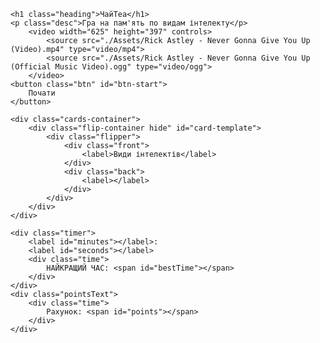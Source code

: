 <!DOCTYPE html>
<html lang="en" > 
<head>
  <meta charset="UTF-8">
  <title>ЧайТеа </title>
  <link href="https://fonts.googleapis.com/css?family=Abel|Lobster" rel="stylesheet">
<script src="https://cdnjs.cloudflare.com/ajax/libs/jquery/3.1.1/jquery.min.js"></script><link rel="stylesheet" href="./style.css">

</head>
<body>
<!-- partial:index.partial.html -->
<div class="align-center">

    <h1 class="heading">ЧайТеа</h1>
    <p class="desc">Гра на пам'ять по видам інтелекту</p>
        <video width="625" height="397" controls>
            <source src="./Assets/Rick Astley - Never Gonna Give You Up (Video).mp4" type="video/mp4">
            <source src="./Assets/Rick Astley - Never Gonna Give You Up (Official Music Video).ogg" type="video/ogg">
        </video>    
    <button class="btn" id="btn-start">
        Почати
    </button>

    <div class="cards-container">
        <div class="flip-container hide" id="card-template">
            <div class="flipper">
                <div class="front">
                    <label>Види інтелектів</label>
                </div>
                <div class="back">
                    <label></label> 
                </div>
            </div>
        </div>
    </div>

    <div class="timer">
        <label id="minutes"></label>:
        <label id="seconds"></label>
        <div class="time">
            НАЙКРАЩИЙ ЧАС: <span id="bestTime"></span>
        </div>
    </div>
    <div class="pointsText">
        <div class="time">
            Рахунок: <span id="points"></span>
        </div>
    </div>

</div>
<!-- partial -->
  <script  src="./script.js"></script>

</body>
</html>
